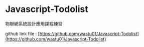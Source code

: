 # Javascript-Todolist
 物聯網系統設計應用課程練習

github link file : [https://github.com/wastu01/Javascript-Todolist](https://github.com/wastu01/Javascript-Todolist)